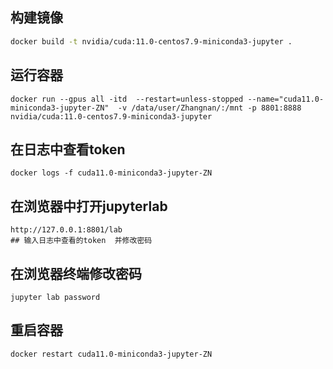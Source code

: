 ## 构建镜像
```bash
docker build -t nvidia/cuda:11.0-centos7.9-miniconda3-jupyter .
```

## 运行容器
```
docker run --gpus all -itd  --restart=unless-stopped --name="cuda11.0-miniconda3-jupyter-ZN"  -v /data/user/Zhangnan/:/mnt -p 8801:8888 nvidia/cuda:11.0-centos7.9-miniconda3-jupyter
```
## 在日志中查看token
```
docker logs -f cuda11.0-miniconda3-jupyter-ZN
```

## 在浏览器中打开jupyterlab 
```
http://127.0.0.1:8801/lab
## 输入日志中查看的token  并修改密码 
```

## 在浏览器终端修改密码
```
jupyter lab password
```
## 重启容器
```
docker restart cuda11.0-miniconda3-jupyter-ZN
```
